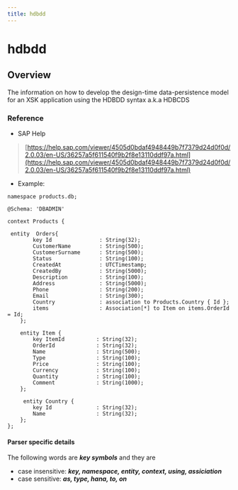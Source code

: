```yaml
---
title: hdbdd
---
```


hdbdd
===

## Overview

The information on how to develop the design-time data-persistence model for an XSK application using the HDBDD syntax a.k.a HDBCDS

### Reference

* SAP Help

> [https://help.sap.com/viewer/4505d0bdaf4948449b7f7379d24d0f0d/2.0.03/en-US/36257a5f611540f9b2f8e13110ddf97a.html](https://help.sap.com/viewer/4505d0bdaf4948449b7f7379d24d0f0d/2.0.03/en-US/36257a5f611540f9b2f8e13110ddf97a.html)

* Example:

```
namespace products.db;

@Schema: 'DBADMIN'

context Products {

 entity  Orders{
        key Id               : String(32);
        CustomerName         : String(500);
        CustomerSurname      : String(500);
        Status               : String(100);
        CreatedAt            : UTCTimestamp;
   		CreatedBy            : String(5000);
        Description          : String(100);
        Address              : String(5000);
        Phone                : String(200);
        Email                : String(300);
        Country              : association to Products.Country { Id };
		items                : Association[*] to Item on items.OrderId = Id;
    };
     
    entity Item {
        key ItemId          : String(32);
    	OrderId             : String(32);
	    Name                : String(500);
        Type                : String(100);
        Price               : String(100);
        Currency            : String(100);
        Quantity            : String(100);
        Comment             : String(1000);
    };
    
     entity Country {
        key Id              : String(32);
        Name                : String(32);
    };
};
```


#### Parser specific details
The following words are **_key symbols_** and they are 
- case insensitive: _**key, namespace, entity, context, using, assiciation**_
- case sensitive: _**as, type, hana, to, on**_



